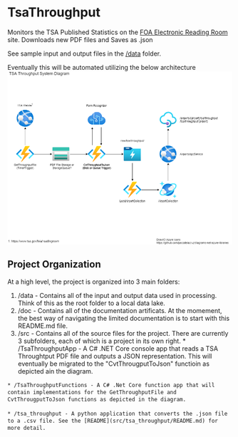 # TsaThroughput

Monitors the TSA Published Statistics on the [FOA Electronic Reading Room](https://www.tsa.gov/foia/readingroom) site. Downloads new PDF files and Saves as .json

See sample input and output files in the [/data](./data) folder.

Eventually this will be automated utilizing the below architecture
![System Component Diagram](doc/SystemComponentDiagram.png)

## Project Organization

At a high level, the project is organized into 3 main folders:

  1. /data - Contains all of the input and output data used in processing. Think of this as the root folder to a local data lake.
  2. /doc - Contains all of the documentation artificats. At the momement, the best way of navigating the limited documentation is to start with this README.md file.
  3. /src - Contains all of the source files for the project. There are currently 3 subfolders, each of which is a project in its own right.
    * /TsaThroughputApp - A C# .NET Core console app that reads a TSA Throughtput PDF file and outputs a JSON representation. This will eventually be migrated to the "CvtThrougputToJson" functioin as depicted ain the diagram.

    * /TsaThroughputFunctions - A C# .Net Core function app that will contain implementations for the GetThroughputFile and CvtThrougputToJson functions as depicted in the diagram.
    
    * /tsa_throughput - A python application that converts the .json file to a .csv file. See the [README](src/tsa_throughput/README.md) for more detail.
